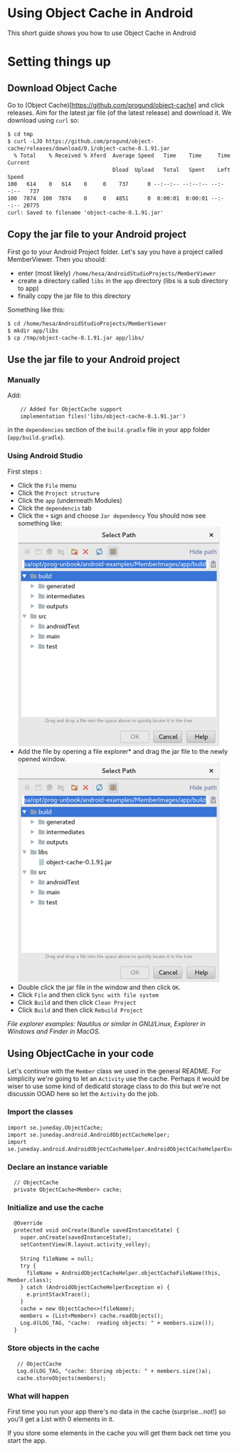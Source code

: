# Using Object Cache in Android

This short guide shows you how to use Object Cache in Android

# Setting things up

## Download Object Cache

Go to (Object Cache)[https://github.com/progund/object-cache] and click releases. Aim for the latest jar file (of the latest release) and download it. We download using ```curl``` so:

~~~
$ cd tmp
$ curl -LJO https://github.com/progund/object-cache/releases/download/0.1/object-cache-0.1.91.jar
  % Total    % Received % Xferd  Average Speed   Time    Time     Time  Current
                                 Dload  Upload   Total   Spent    Left  Speed
100   614    0   614    0     0    737      0 --:--:-- --:--:-- --:--:--   737
100  7874  100  7874    0     0   4851      0  0:00:01  0:00:01 --:--:-- 20775
curl: Saved to filename 'object-cache-0.1.91.jar'
~~~

## Copy the jar file to your Android project

First go to your Android Project folder. Let's say you have a project called MemberViewer. Then you should:

* enter (most likely) ```/home/hesa/AndroidStudioProjects/MemberViewer```
* create a directory called ```libs``` in the ```app``` directory (libs is a sub directory to app)
* finally copy the jar file to this directory

Something like this:

~~~
$ cd /home/hesa/AndroidStudioProjects/MemberViewer
$ mkdir app/libs
$ cp /tmp/object-cache-0.1.91.jar app/libs/
~~~

## Use the jar file to your Android project

### Manually

Add:
~~~
    // Added for ObjectCache support
    implementation files('libs/object-cache-0.1.91.jar')
~~~

in the ```dependencies``` section of the ```build.gradle``` file in your app folder (```app/build.gradle```).

### Using Android Studio

First steps :
* Click the ```File``` menu
* Click the ```Project structure```
* Click the ```app``` (underneath Modules)
* Click the ```dependencis``` tab
* Click the ```+``` sign and choose ```Jar dependency```
You should now see something like:
![Adding jar dependency - before add](images/add-dep-before.png)
* Add the file by opening a file explorer* and drag the jar file to the newly opened window.
![Adding jar dependency - after add](images/add-dep-after.png)
* Double click the jar file in the window and then click ```OK```.
* Click ```File``` and then click ```Sync with file system```
* Click ```Build``` and then click ```Clean Project```
* Click ```Build``` and then click ```Rebuild Project```

*File explorer examples: Nautilus or similar in GNU/Linux, Explorer in Windows and Finder in MacOS.*

## Using ObjectCache in your code

Let's continue with the <code>Member</code> class we used in the
general README. For simplicity we're going to let an
<code>Activity</code> use the cache. Perhaps it would be wiser to use some kind of dedicatd storage class to do this but we're not discussin OOAD here so let the <code>Activity</code> do the job.

### Import the classes

~~~
import se.juneday.ObjectCache;
import se.juneday.android.AndroidObjectCacheHelper;
import se.juneday.android.AndroidObjectCacheHelper.AndroidObjectCacheHelperException;
~~~

### Declare an instance variable

~~~
  // ObjectCache
  private ObjectCache<Member> cache;
~~~

### Initialize and use the cache

~~~
  @Override
  protected void onCreate(Bundle savedInstanceState) {
    super.onCreate(savedInstanceState);
    setContentView(R.layout.activity_volley);

    String fileName = null;
    try {
      fileName = AndroidObjectCacheHelper.objectCacheFileName(this, Member.class);
    } catch (AndroidObjectCacheHelperException e) {
      e.printStackTrace();
    }
    cache = new ObjectCache<>(fileName);
    members = (List<Member>) cache.readObjects();
    Log.d(LOG_TAG, "cache:  reading objects: " + members.size());
  }
~~~

### Store objects in the cache

~~~
   // ObjectCache
   Log.d(LOG_TAG, "cache: Storing objects: " + members.size()a);
   cache.storeObjects(members);
~~~

### What will happen

First time you run your app there's no data in the cache (surprise...not!) so you'll get a List with 0 elements in it. 

If you store some elements in the cache you will get them back net time you start the app.











